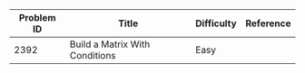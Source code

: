 | Problem ID | Title | Difficulty | Reference
| --- | --- | --- | ---
| 2392 | Build a Matrix With Conditions | Easy | 
